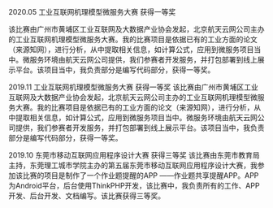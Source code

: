 2020.05 工业互联网机理模型微服务大赛 获得一等奖

该比赛由广州市黄埔区工业互联网及大数据产业协会发起，北京航天云网公司主办的工业互联网机理模型微服务大赛。我的比赛项目是依据已有的工业方面的论文（来源知网），进行分析，从中提取相关信息，如计算公式，应用到微服务项目当中。微服务环境由航天云网公司提供，我们参赛者开发服务，并打包部署到线上展示平台。该项目当中，我负责部分是编写代码部分，获得一等奖。



2019.11 工业互联网机理模型微服务大赛 获得一等奖
该比赛由广州市黄埔区工业互联网及大数据产业协会发起，北京航天云网公司主办的工业互联网机理模型微服务大赛。我的比赛项目是依据已有的工业方面的论文（来源知网），进行分析，从中提取相关信息，如计算公式，应用到微服务项目当中。微服务环境由航天云网公司提供，我们参赛者开发服务，并打包部署到线上展示平台。该项目当中，我负责部分是编写代码部分，获得一等奖。

2019.10 东莞市移动互联网应用程序设计大赛 获得三等奖
该比赛由东莞市教育局主持，东莞理工城市学院主办的第五届东莞市移动互联网应用程序设计大赛，我参加该比赛的项目是制作了一个作业题提醒的APP ——作业题共享提醒APP。APP为Android平台，后台使用ThinkPHP开发，该比赛中，我负责所有的工作、APP开发、后台开发、文档编写。该比赛获得三等奖。